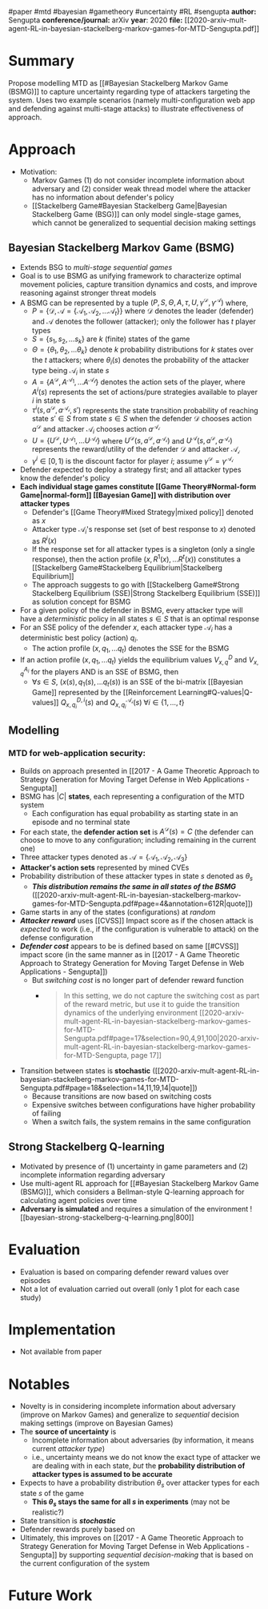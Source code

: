#paper #mtd #bayesian #gametheory #uncertainty #RL #sengupta
**author:** Sengupta
**conference/journal:** arXiv
**year**: 2020
**file:** [[2020-arxiv-mult-agent-RL-in-bayesian-stackelberg-markov-games-for-MTD-Sengupta.pdf]]
# Summary
Propose modelling MTD as [[#Bayesian Stackelberg Markov Game (BSMG)]] to capture uncertainty regarding type of attackers targeting the system. Uses two example scenarios (namely multi-configuration web app and defending against multi-stage attacks) to illustrate effectiveness of approach.
# Approach
- Motivation:
	- Markov Games (1) do not consider incomplete information about adversary and (2) consider weak thread model where the attacker has no information about defender's policy
	- [[Stackelberg Game#Bayesian Stackelberg Game|Bayesian Stackelberg Game (BSG)]] can only model single-stage games, which cannot be generalized to sequential decision making settings
## Bayesian Stackelberg Markov Game (BSMG)
- Extends BSG to *multi-stage sequential games*
- Goal is to use BSMG as unifying framework to characterize optimal movement policies, capture transition dynamics and costs, and improve reasoning against stronger threat models
- A BSMG can be represented by a tuple $(P, S, \Theta, A, \tau, U, \gamma^\mathcal{D}, \gamma^\mathcal{A})$ where,
	- $P=\{\mathcal{D}, \mathcal{A}=\{\mathcal{A}_1, \mathcal{A}_2, ... \mathcal{A}_t\}\}$  where $\mathcal{D}$ denotes the leader (defender) and $\mathcal{A}$ denotes the follower (attacker); only the follower has $t$ player types
	- $S = \{s_1, s_2, ... s_k\}$ are $k$ (finite) states of the game
	- $\Theta = \{\theta_1, \theta_2, ... \theta_k\}$ denote $k$ probability distributions for $k$ states over the $t$ attackers; where $\theta_i(s)$ denotes the probability of the attacker type being $\mathcal{A}_i$ in state $s$ 
	- $A = \{A^\mathcal{D}, A^\mathcal{A_1}, ... A^\mathcal{A_t}\}$ denotes the action sets of the player, where $A^i(s)$ represents the set of actions/pure strategies available to player $i$ in state s
	- $\tau^i(s, a^\mathcal{D}, a^\mathcal{A_i}, s')$ represents the state transition probability of reaching state $s' \in S$ from state $s \in S$ when the defender $\mathcal{D}$ chooses action $a^\mathcal{D}$ and attacker $\mathcal{A}_i$ chooses action $a^\mathcal{A_i}$ 
	- $U = \{U^\mathcal{D}, U^\mathcal{A_1}, ... U^\mathcal{A_t}\}$   where $U^\mathcal{D}(s, a^\mathcal{D}, a^\mathcal{A_i})$  and $U^\mathcal{A}(s, a^\mathcal{D}, a^\mathcal{A_i})$ represents the reward/utility of the defender $\mathcal{D}$ and attacker $\mathcal{A_i}$
	- $\gamma^i \in [0,1)$ is the discount factor for player $i$; assume $\gamma^\mathcal{D} = \gamma^\mathcal{A_i}$ 
- Defender expected to deploy a strategy first; and all attacker types know the defender's policy
- **Each individual stage games constitute [[Game Theory#Normal-form Game|normal-form]] [[Bayesian Game]] with distribution over attacker types**
	- Defender's [[Game Theory#Mixed Strategy|mixed policy]] denoted as $x$
	- Attacker type $\mathcal{A}_i$'s response set (set of best response to $x$) denoted as $R^i(x)$ 
	- If the response set for all attacker types is a singleton (only a single response), then the action profile $(x, R^1(x), ... R^t(x))$ constitutes a [[Stackelberg Game#Stackelberg Equilibrium|Stackelberg Equilibrium]] 
	- The approach suggests to go with [[Stackelberg Game#Strong Stackelberg Equilibrium (SSE)|Strong Stackelberg Equilibrium (SSE)]] as solution concept for BSMG
- For a given policy of the defender in BSMG, every attacker type will have a *deterministic* policy in all states $s \in S$ that is an optimal response
- For an SSE policy of the defender $x$,  each attacker type $\mathcal{A}_i$ has a deterministic best policy (action) $q_i$. 
	- The action profile $(x, q_1, ... q_t)$ denotes the SSE for the BSMG
- If an action profile $(x, q_1, ... q_t)$ yields the equilibrium values $V^D_{x,q}$ and $V^{A_i}_{x,q}$ for the players AND is an SSE of BSMG, then
	- $\forall s \in S$, $(x(s), q_1(s),...q_t(s))$ is an SSE of the bi-matrix [[Bayesian Game]] represented by the [[Reinforcement Learning#Q-values|Q-values]] $Q^{D,i}_{x,q_i}(s)$ and $Q^{\mathcal{A_i}}_{x,q_i}(s) \; \forall i \in \{1, ... ,t\}$ 

## Modelling 
### MTD for web-application security:
- Builds on approach presented in [[2017 - A Game Theoretic Approach to Strategy Generation for Moving Target Defense in Web Applications - Sengupta]]  
- BSMG has $|C|$ **states**, each representing a configuration of the MTD system
	- Each configuration has equal probability as starting state in an episode and no terminal state
- For each state, the **defender action set** is $A^\mathcal{D}(s) = C$ (the defender can choose to move to any configuration; including remaining in the current one)
- Three attacker types denoted as $\mathcal{A}=\{\mathcal{A_1}, \mathcal{A_2}, \mathcal{A_3}\}$ 
- **Attacker's action sets** represented by mined CVEs 
- Probability distribution of these attacker types in state $s$ denoted as $\theta_s$ 
	- ***This distribution remains the same in all states of the BSMG*** ([[2020-arxiv-mult-agent-RL-in-bayesian-stackelberg-markov-games-for-MTD-Sengupta.pdf#page=4&annotation=612R|quote]])
- Game starts in any of the states (configurations) at *random*
- ***Attacker reward*** uses [[CVSS]] Impact score as if the chosen attack is *expected* to work (i.e., if the configuration is vulnerable to attack) on the defense configuration 
- ***Defender cost*** appears to be is defined based on same [[#CVSS]] impact score (in the same manner as in [[2017 - A Game Theoretic Approach to Strategy Generation for Moving Target Defense in Web Applications - Sengupta]]) 
	- But *switching cost* is no longer part of defender reward function 
		- > In this setting, we do not capture the switching cost as part of the reward metric, but use it to guide the transition dynamics of the underlying environment [[2020-arxiv-mult-agent-RL-in-bayesian-stackelberg-markov-games-for-MTD-Sengupta.pdf#page=17&selection=90,4,91,100|2020-arxiv-mult-agent-RL-in-bayesian-stackelberg-markov-games-for-MTD-Sengupta, page 17]]
- Transition between states is **stochastic** ([[2020-arxiv-mult-agent-RL-in-bayesian-stackelberg-markov-games-for-MTD-Sengupta.pdf#page=18&selection=14,11,19,14|quote]])
	- Because transitions are now based on switching costs
	- Expensive switches between configurations have higher probability of failing
	- When a switch fails, the system remains in the same configuration
## Strong Stackelberg Q-learning
- Motivated by presence of (1) uncertainty in game parameters and (2) incomplete information regarding adversary
- Use multi-agent RL approach for [[#Bayesian Stackelberg Markov Game (BSMG)]], which considers a Bellman-style Q-learning approach for calculating agent policies over time
- **Adversary is simulated** and requires a simulation of the environment
![[bayesian-strong-stackelberg-q-learning.png|800]]
# Evaluation
- Evaluation is based on comparing defender reward values over episodes
- Not a lot of evaluation carried out overall (only 1 plot for each case study)
# Implementation
- Not available from paper
# Notables
- Novelty is in considering incomplete information about adversary (improve on Markov Games) and generalize to *sequential* decision making settings (improve on Bayesian Games)
- The **source of uncertainty** is 
	- Incomplete information about adversaries (by information, it means current *attacker type*)
	- i.e., uncertainty means we do not know the exact type of attacker we are dealing with in each state, *but* the **probability distribution of attacker types is assumed to be accurate**
- Expects to have a probability distribution $\theta_s$ over attacker types for each state $s$ of the game
	- **This $\theta_s$ stays the same for all $s$  in experiments** (may not be realistic?)
- State transition is ***stochastic***
- Defender rewards purely based on 
- Ultimately, this improves on [[2017 - A Game Theoretic Approach to Strategy Generation for Moving Target Defense in Web Applications - Sengupta]] by supporting *sequential decision-making* that is based on the current configuration of the system
		
# Future Work



